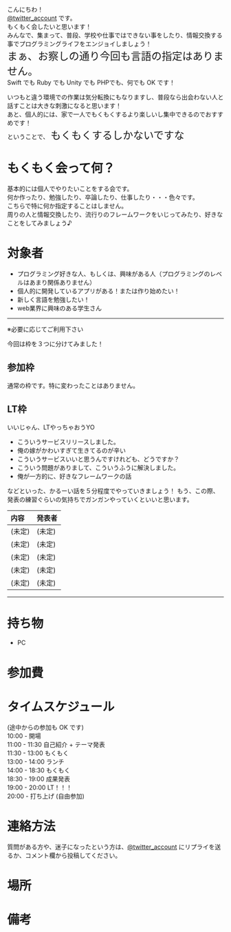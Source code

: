 こんにちわ！<br>
[@twitter_account](https://twitter.com/twitter_account) です。<br>
もくもく会したいと思います！<br>
みんなで、集まって、普段、学校や仕事ではできない事をしたり、情報交換する事でプログラミングライフをエンジョイしましょう！<br>
<span style="font-size:18pt">まぁ、お察しの通り今回も言語の指定はありません。</span><br>
Swift でも Ruby でも Unity でも PHPでも、何でも OK です！<br>

いつもと違う環境での作業は気分転換にもなりますし、普段なら出会わない人と話すことは大きな刺激になると思います！<br> あと、個人的には、家で一人でもくもくするより楽しいし集中できるのでおすすめです！<br>
ということで、
<span style="font-size:18pt">もくもくするしかないですな</span>

# もくもく会って何？
基本的には個人でやりたいことをする会です。<br>
何か作ったり、勉強したり、卒論したり、仕事したり・・・色々です。<br>
こちらで特に何か指定することはしません。<br>
周りの人と情報交換したり、流行りのフレームワークをいじってみたり、好きなことをしてみましょう♪<br>

# 対象者
* プログラミング好きな人、もしくは、興味がある人（プログラミングのレベルはあまり関係ありません）
* 個人的に開発しているアプリがある！または作り始めたい！
* 新しく言語を勉強したい！
* web業界に興味のある学生さん
 

---------------------------------- 
※必要に応じてご利用下さい

今回は枠を３つに分けてみました！
## 参加枠

通常の枠です。特に変わったことはありません。

## LT枠

いいじゃん、LTやっちゃおうYO

* こういうサービスリリースしました。
* 俺の嫁がかわいすぎて生きてるのが辛い
* こういうサービスいいと思うんですけれども、どうですか？
* こういう問題がありまして、こういうふうに解決しました。
* 俺が一方的に、好きなフレームワークの話

などといった、かるーい話を５分程度でやっていきましょう！
もう、この際、発表の練習ぐらいの気持ちでガンガンやっていくといいと思います。

| 内容 | 発表者  |
|:------------ |:--------------|
| (未定) | (未定) | 
| (未定) | (未定) |
| (未定) | (未定) |
| (未定) | (未定) |
| (未定) | (未定) |

----------------------------------

# 持ち物
* PC

# 参加費

# タイムスケジュール

(途中からの参加も OK です)<br>
10:00 -        開場<br>
11:00 - 11:30  自己紹介 + テーマ発表<br>
11:30 - 13:00  もくもく<br>
13:00 - 14:00  ランチ<br>
14:00 - 18:30  もくもく<br>
18:30 - 19:00  成果発表<br>
19:00 - 20:00  LT！！！<br>
20:00 -        打ち上げ (自由参加)<br>

# 連絡方法

質問がある方や、迷子になったという方は、[@twitter_account](https://twitter.com/twitter_account)  にリプライを送るか、コメント欄から投稿してください。

# 場所

# 備考
